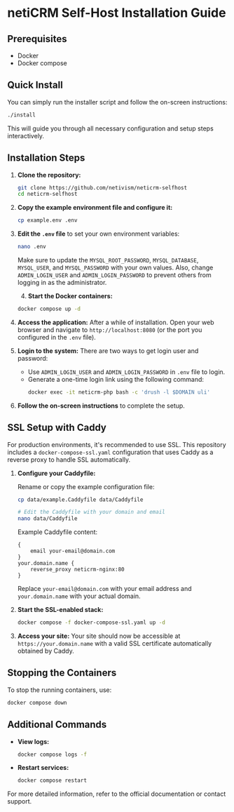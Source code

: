 # netiCRM Self-Host Installation Guide

## Prerequisites
- Docker
- Docker compose

## Quick Install

You can simply run the installer script and follow the on-screen instructions:

```sh
./install
```

This will guide you through all necessary configuration and setup steps interactively.

## Installation Steps

1. **Clone the repository:**
    ```sh
    git clone https://github.com/netivism/neticrm-selfhost
    cd neticrm-selfhost
    ```

2. **Copy the example environment file and configure it:**
    ```sh
    cp example.env .env
    ```

3. **Edit the `.env` file** to set your own environment variables:
    ```sh
    nano .env
    ```
    Make sure to update the `MYSQL_ROOT_PASSWORD`, `MYSQL_DATABASE`, `MYSQL_USER`, and `MYSQL_PASSWORD` with your own values. Also, change `ADMIN_LOGIN_USER` and `ADMIN_LOGIN_PASSWORD` to prevent others from logging in as the administrator.

    4. **Start the Docker containers:**
    ```sh
    docker compose up -d
    ```

5. **Access the application:**
    After a while of installation. Open your web browser and navigate to `http://localhost:8080` (or the port you configured in the `.env` file).

6. **Login to the system:**
    There are two ways to get login user and password:
    - Use `ADMIN_LOGIN_USER` and `ADMIN_LOGIN_PASSWORD` in `.env` file to login.
    - Generate a one-time login link using the following command:
      ```sh
      docker exec -it neticrm-php bash -c 'drush -l $DOMAIN uli'
      ```

7. **Follow the on-screen instructions** to complete the setup.

## SSL Setup with Caddy

For production environments, it's recommended to use SSL. This repository includes a `docker-compose-ssl.yaml` configuration that uses Caddy as a reverse proxy to handle SSL automatically.

1. **Configure your Caddyfile:**

    Rename or copy the example configuration file:

    ```sh
    cp data/example.Caddyfile data/Caddyfile
   
    # Edit the Caddyfile with your domain and email
    nano data/Caddyfile
    ```

    Example Caddyfile content:
    ```
    {
        email your-email@domain.com
    }
    your.domain.name {
        reverse_proxy neticrm-nginx:80
    }
    ```

    Replace `your-email@domain.com` with your email address and `your.domain.name` with your actual domain.

2. **Start the SSL-enabled stack:**
    ```sh
    docker compose -f docker-compose-ssl.yaml up -d
    ```

3. **Access your site:**
    Your site should now be accessible at `https://your.domain.name` with a valid SSL certificate automatically obtained by Caddy.

## Stopping the Containers
To stop the running containers, use:
```sh
docker compose down
```

## Additional Commands
- **View logs:**
    ```sh
    docker compose logs -f
    ```
- **Restart services:**
    ```sh
    docker compose restart
    ```

For more detailed information, refer to the official documentation or contact support.
